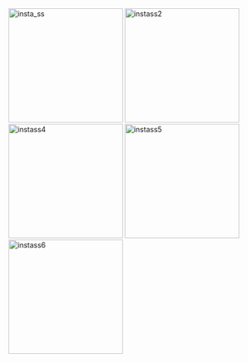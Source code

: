 <img width="225" alt="insta_ss" src="https://user-images.githubusercontent.com/58626055/129182662-79ce83ad-709e-4790-90ed-6bceba587176.png">
<img width="225" alt="instass2" src="https://user-images.githubusercontent.com/58626055/129182703-50af0709-180b-4377-82ca-6ed87d32f0df.png">

<img width="225" alt="instass4" src="https://user-images.githubusercontent.com/58626055/129182728-1ddd7ddf-55fe-4a21-9850-e5bff6c2ef4a.png">
<img width="225" alt="instass5" src="https://user-images.githubusercontent.com/58626055/129182734-5c813c56-bd92-43ab-bdfd-45c2f56dcaf6.png">
<img width="225" alt="instass6" src="https://user-images.githubusercontent.com/58626055/129182746-98a9c0da-93ca-4507-a2c5-4b3a2cb2de1a.png">

